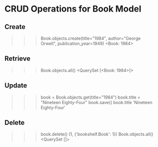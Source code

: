 # CRUD Operations for Book Model

## Create
>>> Book.objects.create(title="1984", author="George Orwell", publication_year=1949)
<Book: 1984>

## Retrieve
>>> Book.objects.all()
<QuerySet [<Book: 1984>]>

## Update
>>> book = Book.objects.get(title="1984")
>>> book.title = "Nineteen Eighty-Four"
>>> book.save()
>>> book.title
'Nineteen Eighty-Four'

## Delete
>>> book.delete()
(1, {'bookshelf.Book': 1})
>>> Book.objects.all()
<QuerySet []>
 
